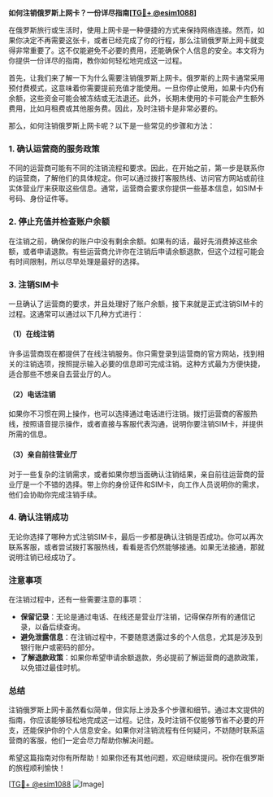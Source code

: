 **如何注销俄罗斯上网卡？一份详尽指南[[TG💪+ @esim1088](https://t.me/s/esim1088)]**

在俄罗斯旅行或生活时，使用上网卡是一种便捷的方式来保持网络连接。然而，如果你决定不再需要这张卡，或者已经完成了你的行程，那么注销俄罗斯上网卡就变得非常重要了。这不仅能避免不必要的费用，还能确保个人信息的安全。本文将为你提供一份详尽的指南，教你如何轻松地完成这一过程。

首先，让我们来了解一下为什么需要注销俄罗斯上网卡。俄罗斯的上网卡通常采用预付费模式，这意味着你需要提前充值才能使用。一旦你停止使用，如果卡内仍有余额，这些资金可能会被冻结或无法退还。此外，长期未使用的卡可能会产生额外费用，比如月租费或其他服务费。因此，及时注销卡是非常必要的。

那么，如何注销俄罗斯上网卡呢？以下是一些常见的步骤和方法：

### 1. 确认运营商的服务政策

不同的运营商可能有不同的注销流程和要求。因此，在开始之前，第一步是联系你的运营商，了解他们的具体规定。你可以通过拨打客服热线、访问官方网站或前往实体营业厅来获取这些信息。通常，运营商会要求你提供一些基本信息，如SIM卡号码、身份证件等。

### 2. 停止充值并检查账户余额

在注销之前，确保你的账户中没有剩余余额。如果有的话，最好先消费掉这些余额，或者申请退款。有些运营商允许你在注销后申请余额退款，但这个过程可能会有时间限制，所以尽早处理是最好的选择。

### 3. 注销SIM卡

一旦确认了运营商的要求，并且处理好了账户余额，接下来就是正式注销SIM卡的过程。这通常可以通过以下几种方式进行：

#### （1）在线注销

许多运营商现在都提供了在线注销服务。你只需登录到运营商的官方网站，找到相关的注销选项，按照提示输入必要的信息即可完成注销。这种方式最为方便快捷，适合那些不想亲自去营业厅的人。

#### （2）电话注销

如果你不习惯在网上操作，也可以选择通过电话进行注销。拨打运营商的客服热线，按照语音提示操作，或者直接与客服代表沟通，说明你要注销SIM卡，并提供所需的信息。

#### （3）亲自前往营业厅

对于一些复杂的注销需求，或者如果你想当面确认注销结果，亲自前往运营商的营业厅是一个不错的选择。带上你的身份证件和SIM卡，向工作人员说明你的需求，他们会协助你完成注销手续。

### 4. 确认注销成功

无论你选择了哪种方式注销SIM卡，最后一步都是确认注销是否成功。你可以再次联系客服，或者尝试拨打客服热线，看看是否仍然能够接通。如果无法接通，那就说明注销已经成功了。

### 注意事项

在注销过程中，还有一些需要注意的事项：

- **保留记录**：无论是通过电话、在线还是营业厅注销，记得保存所有的通信记录，以备后续查询。
- **避免泄露信息**：在注销过程中，不要随意透露过多的个人信息，尤其是涉及到银行账户或密码的部分。
- **了解退款政策**：如果你希望申请余额退款，务必提前了解运营商的退款政策，以免错过最佳时机。

### 总结

注销俄罗斯上网卡虽然看似简单，但实际上涉及多个步骤和细节。通过本文提供的指南，你应该能够轻松地完成这一过程。记住，及时注销不仅能够节省不必要的开支，还能保护你的个人信息安全。如果你对注销流程有任何疑问，不妨随时联系运营商的客服，他们一定会尽力帮助你解决问题。

希望这篇指南对你有所帮助！如果你还有其他问题，欢迎继续提问。祝你在俄罗斯的旅程顺利愉快！

[[TG💪+ @esim1088](https://t.me/s/esim1088) ![Image](https://i.postimg.cc/4NQfJmqS/Snipaste-2025-05-13-00-14-12.png)]
